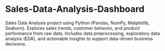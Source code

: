 # Sales-Data-Analysis-Dashboard
Sales Data Analysis project using Python (Pandas, NumPy, Matplotlib, Seaborn). Explores sales trends, customer behavior, and product performance from raw data. Includes data preprocessing, exploratory data analysis (EDA), and actionable insights to support data-driven business decisions.
